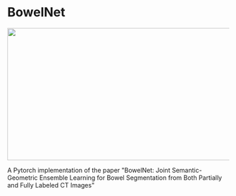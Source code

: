 # BowelNet




<img width="1200" height="300" src="https://github.com/runningcw/BowelNet/blob/master/bowel_fineseg/arch/segmentors.png"/>




A Pytorch implementation of the paper "BowelNet: Joint Semantic-Geometric Ensemble Learning for Bowel Segmentation from Both Partially and Fully Labeled CT Images"
